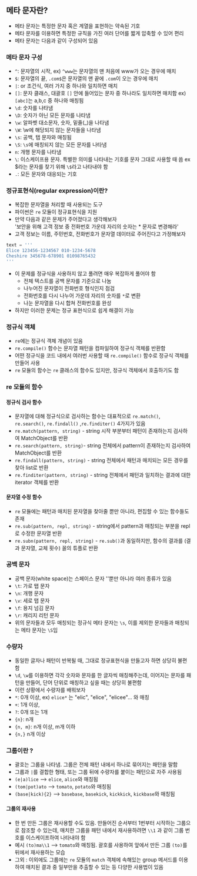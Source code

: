 ## 메타 문자란?
- 메타 문자는 특정한 문자 혹은 계열을 표현하는 약속된 기호
- 메타 문자를 이용하면 특정한 규칙을 가진 여러 단어를 짧게 압축할 수 있어 편리
- 메타 문자는 다음과 같이 구성되어 있음

### 메타 문자 구성
- `^`: 문자열의 시작, ex) `^www`는 문자열의 맨 처음에 www가 오는 경우에 매치
- `$`: 문자열의 끝, `.com$`은 문자열의 맨 끝에 `.com`이 오는 경우에 매치
- `|`: or 조건식, 여러 가지 중 하나와 일치하면 매치
- `[]`: 문자 클래스, 대괄호 `[]` 안에 들어있는 문자 중 하나라도 일치하면 매치함 ex) `[abc]`는 a,b,c 중 하나와 매칭됨
- `\d`: 숫자를 나타냄
- `\D`: 숫자가 아닌 모든 문자를 나타냄
- `\w`: 알파벳 대소문자, 숫자, 밑줄(_)을 나타냄
- `\W`: \w에 해당되지 않는 문자들을 나타냄
- `\s`: 공백, 탭 문자와 매칭됨
- `\S`: `\s`에 매칭되지 않는 모든 문자를 나타냄
- `n`: 개행 문자를 나타냄
- `\`: 이스케이프용 문자. 특별한 의미를 나타내는 기호를 문자 그대로 사용할 때 씀 ex $라는 문자를 찾기 위해 `\$`라고 나타내야 함
- `.`: 모든 문자와 대응되는 기호

### 정규표현식(regular expression)이란?
- 복잡한 문자열을 처리할 때 사용되는 도구
- 파이썬은 `re` 모듈이 정규표현식을 지원
- 만약 다음과 같은 문제가 주어졌다고 생각해보자  
  '보안을 위해 고객 정보 중 전화번호 가운데 자리의 숫자는 * 문자로 변경해라'
- 고객 정보는 이름, 주민번호, 전화번호가 문자열 데이터로 주어진다고 가정해보자
```python
text = '''
Elice 123456-1234567 010-1234-5678
Cheshire 345678-678901 01098765432
'''
```
- 이 문제를 정규식을 사용하지 않고 풀려면 매우 복잡하게 풀어야 함
  - 전체 텍스트를 공백 문자를 기준으로 나눔
  - 나누어진 문자열이 전화번호 형식인지 점검
  - 전화번호를 다시 나누어 가운데 자리의 숫자를 `*`로 변환
  - 나눈 문자열을 다시 합쳐 전화번호를 완성 
- 하지만 이러한 문제는 정규 표현식으로 쉽게 해결이 가능

### 정규식 객체
- `re`에는 정규식 객체 개념이 있음
- `re.compile()` 함수는 문자열 패턴을 컴파일하여 정규식 객체를 반환함
- 어떤 정규식을 코드 내에서 여러번 사용할 때 `re.compile()` 함수로 정규식 객체를 만들어 사용
- `re` 모듈의 함수는 `re` 클래스의 함수도 있지만, 정규식 객체에서 호출하기도 함

### re 모듈의 함수
#### 정규식 검사 함수
- 문자열에 대해 정규식으로 검사하는 함수는 대표적으로 `re.match()`, `re.search()`, `re.findall()` ,`re.finditer()` 4가지가 있음
- `re.match(pattern, string)` - string 시작 부분부터 패턴이 존재하는지 검사하여 MatchObject를 반환
- `re.search(pattern, string)`- string 전체에서 pattern이 존재하는지 검사하여 MatchObject를 반환
- `re.findall(pattern, string)` - string 전체에서 패턴과 매치되는 모든 경우를 찾아 list로 반환
- `re.finditer(pattern, string)` - string 전체에서 패턴과 일치하는 결과에 대한 iterator 객체를 반환

#### 문자열 수정 함수
- `re` 모듈에는 패턴과 매치된 문자열을 찾아줄 뿐만 아니라, 편집할 수 있는 함수들도 존재
- `re.sub(pattern, repl, string)` - string에서 pattern과 매칭되는 부분을 repl로 수정한 문자열 반환
- `re.subn(pattern, repl, string)` - `re.sub()`과 동일하지만, 함수의 결과를 (결과 문자열, 교체 횟수) 꼴의 튜플로 반환

### 공백 문자
- 공백 문자(white space)는 스페이스 문자 ''뿐만 아니라 여러 종류가 있음
- `\t`: 가로 탭 문자
- `\n`: 개행 문자
- `\v`: 세로 탭 문자
- `\f`: 용지 넘김 문자
- `\r`: 캐리지 리턴 문자
- 위의 문자들과 모두 매칭되는 정규식 메타 문자는 `\s`, 이를 제외한 문자들과 매칭되는 메타 문자는 `\S`임

### 수량자
- 동일한 글자나 패턴이 반복될 때, 그대로 정규표현식을 만들고자 하면 상당히 불편함
- `\d`, `\w`를 이용하면 각각 숫자와 문자를 한 글자씩 매칭해주는데, 이어지는 문자를 패턴을 만들어, 단어 단위로 매칭하고 싶을 때는 상당히 불편함
- 이런 상황에서 수량자를 배워보자
- `*`: 0개 이상, ex) `elice*` 는 "elic", "elice", "elicee"... 와 매칭
- `+`: 1개 이상, 
- `?`: 0개 또는 1개
- `{n}`: n개
- `{n, m}`: n개 이상, m개 이하
- `{n,}` n개 이상

### 그룹이란 ? 
- 괄호는 그룹을 나타냄. 그룹은 전체 패턴 내에서 하나로 묶어지는 패턴을 말함
- 그룹과 `|`를 결합한 형태, 또는 그룹 뒤에 수량자를 붙이는 패턴으로 자주 사용됨
- `(e|a)lice` --> `elice`, `alice`와 매칭됨
- `(tom|pot)ato` --> `tomato`, `potato`와 매칭됨
- `(base|kick){2}` --> `basebase`, `basekick`, `kickkick`, `kickbase`와 매칭됨

#### 그룹의 재사용
- 한 번 만든 그룹은 재사용할 수도 있음. 만들어진 순서부터 1번부터 시작하는 그룹으로 참조할 수 있는데, 매치한 그룹을 패턴 내에서 재사용하려면 `\\1` 과 같이 그룹 번호를 이스케이프하여 나타내야 함
- 예시 `(to)ma\\1` --> `tomato`와 매칭됨. 괄호를 사용하여 앞에서 만든 그룹 `(to)`를 뒤에서 재사용하는 모습
- 그외 : 이외에도 그룹에는 `re` 모듈의 `match` 객체에 속해있는 group 메서드를 이용하여 매치된 결과 중 일부만을 추출할 수 있는 등 다양한 사용법이 있음